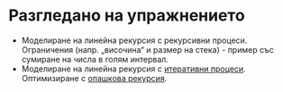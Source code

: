 Разгледано на упражнението
==========================

* Моделиране на линейна рекурсия с рекурсивни процеси. Ограничения (напр. „височина“ и размер на стека) - пример със сумиране на числа в голям интервал.
* Моделиране на линейна рекурсия с [итеративни процеси](https://mitpress.mit.edu/sicp/chapter1/node12.html). Оптимизиране с [опашкова рекурсия](http://en.wikipedia.org/wiki/Tail_call).
